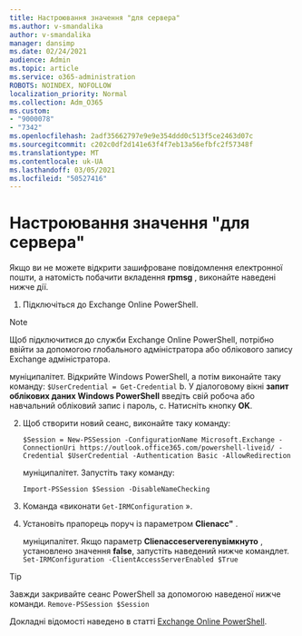 ```yaml
---
title: Настроювання значення "для сервера"
ms.author: v-smandalika
author: v-smandalika
manager: dansimp
ms.date: 02/24/2021
audience: Admin
ms.topic: article
ms.service: o365-administration
ROBOTS: NOINDEX, NOFOLLOW
localization_priority: Normal
ms.collection: Adm_O365
ms.custom:
- "9000078"
- "7342"
ms.openlocfilehash: 2adf35662797e9e9e354ddd0c513f5ce2463d07c
ms.sourcegitcommit: c202c0df2d141e63f4f7eb13a56efbfc2f57348f
ms.translationtype: MT
ms.contentlocale: uk-UA
ms.lasthandoff: 03/05/2021
ms.locfileid: "50527416"
---
```

# <a name="set-clientaccessserverenabled-to-true"></a>Настроювання значення "для сервера"

Якщо ви не можете відкрити зашифроване повідомлення електронної пошти, а натомість побачити вкладення **rрmsg** , виконайте наведені нижче дії.

1. Підключіться до Exchange Online PowerShell.

> [!NOTE]
> Щоб підключитися до служби Exchange Online PowerShell, потрібно ввійти за допомогою глобального адміністратора або облікового запису Exchange адміністратора.

   муніципалітет. Відкрийте Windows PowerShell, а потім виконайте таку команду: `$UserCredential = Get-Credential`
b. У діалоговому вікні **запит облікових даних Windows PowerShell** введіть свій робоча або навчальний обліковий запис і пароль, c. Натисніть кнопку **OK**. 

2. Щоб створити новий сеанс, виконайте таку команду:

    `$Session = New-PSSession -ConfigurationName Microsoft.Exchange -ConnectionUri https://outlook.office365.com/powershell-liveid/ -Credential $UserCredential -Authentication Basic -AllowRedirection`

    муніципалітет. Запустіть таку команду:
    
    `Import-PSSession $Session -DisableNameChecking`

3. Команда «виконати `Get-IRMConfiguration` ».

4. Установіть прапорець поруч із параметром **Clienacc"** . 

    муніципалітет. Якщо параметр **Clienacceserverenувімкнуто** , установлено значення **false**, запустіть наведений нижче командлет. `Set-IRMConfiguration -ClientAccessServerEnabled $True`

> [!TIP]
> Завжди закривайте сеанс PowerShell за допомогою наведеної нижче команди. `Remove-PSSession $Session`

Докладні відомості наведено в статті [Exchange Online PowerShell](https://docs.microsoft.com/powershell/exchange/connect-to-exchange-online-powershell).

